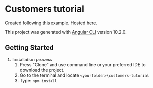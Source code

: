 # Customers tutorial

Created following <a href="https://scrimba.com/learn/yourfirstangularapp" target="_blank">this</a> example. Hosted [here](https://aulifarm.github.io/customers-tutorial/).

This project was generated with [Angular CLI](https://github.com/angular/angular-cli) version 10.2.0.

## Getting Started
1.	Installation process
    1. Press "Clone" and use command line or your preferred IDE to download the project.
    2. Go to the terminal and locate `<yourfolder>\customers-tutorial`
    3. Type: `npm install`

